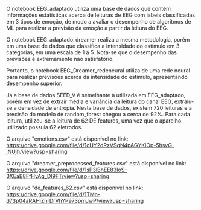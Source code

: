 O notebook EEG_adaptado utiliza uma base de dados que contém informações estatísticas acerca de leituras de EEG com labels classificadas em 3 tipos de emoção, de modo a avaliar o desempenho de algoritmos de ML para realizar a previsão da emoção a partir da leitura do EEG. 

O notebook EEG_adaptado_dreamer realiza a mesma metodologia, porém em uma base de dados que classifica a intensidade do estímulo em 3 categorias, em uma escala de 1 a 5. Nota-se que o desempenho das previsões é extremamente não satisfatório.

Portanto, o notebook EEG_Dreamer_redeneural utiliza de uma rede neural para realizar previsões acerca da intensidade do estímulo, apresentando desempenho superior.

Já a base de dados SEED_V é semelhante à utilizada em EEG_adaptado, porém em vez de extrair média e variância da leitura do canal EEG, extraiu-se a densidade de entropia. Nesta base de dados, existem 720 leituras e a precisão do modelo de random_forest chegou a cerca de 92%. Para cada leitura, utilizou-se a leitura de 62 DE features, uma vez que o aparelho utilizado possuia 62 eletrodos.


O arquivo "emotions.csv" está disponível no link: 
https://drive.google.com/file/d/1cUY2dRzVSqN4pAGYKiOp-5hsvG-jNUjh/view?usp=sharing

O arquivo "dreamer_preprocessed_features.csv" está disponível no link: 
https://drive.google.com/file/d/1sP3lBhEE83IoS-3XEaB8FfHvAq_Dl9FT/view?usp=sharing

O arquivo "de_features_62.csv" está disponível no link: 
https://drive.google.com/file/d/1TMn-d73p04aRAHiZnrDrVhYPe73pmJwP/view?usp=sharing
